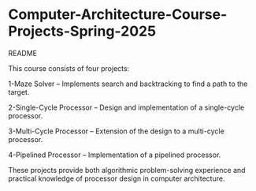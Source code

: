 # Computer-Architecture-Course-Projects-Spring-2025
README

This course consists of four projects:

1-Maze Solver – Implements search and backtracking to find a path to the target.

2-Single-Cycle Processor – Design and implementation of a single-cycle processor.

3-Multi-Cycle Processor – Extension of the design to a multi-cycle processor.

4-Pipelined Processor – Implementation of a pipelined processor.

These projects provide both algorithmic problem-solving experience and practical knowledge of processor design in computer architecture.
